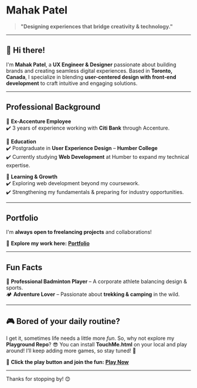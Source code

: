 # Mahak Patel

> **"Designing experiences that bridge creativity & technology."**

---

## 👋 Hi there!  
I'm **Mahak Patel**, a **UX Engineer & Designer** passionate about building brands and creating seamless digital experiences. Based in **Toronto, Canada**, I specialize in blending **user-centered design with front-end development** to craft intuitive and engaging solutions.  

---

## Professional Background  

📌 **Ex-Accenture Employee**  
✔️ 3 years of experience working with **Citi Bank** through Accenture.  

📌 **Education**  
✔️ Postgraduate in **User Experience Design** – **Humber College**  
✔️ Currently studying **Web Development** at Humber to expand my technical expertise.  

📌 **Learning & Growth**  
✔️ Exploring web development beyond my coursework.  
✔️ Strengthening my fundamentals & preparing for industry opportunities.  

---

## Portfolio  

I'm **always open to freelancing projects** and collaborations!  

🔗 **Explore my work here:** [**Portfolio**](https://mahakpatel.wixstudio.com/portfolio)  

---

## Fun Facts  

🎾 **Professional Badminton Player** – A corporate athlete balancing design & sports.  
🏕️ **Adventure Lover** – Passionate about **trekking & camping** in the wild.  

---

## 🎮 Bored of your daily routine?  

I get it, sometimes life needs a little more *fun*. So, why not explore my **Playground Repo**? 😎 You can install **TouchMe.html** on your local and play around! I’ll keep adding more games, so stay tuned! 🎉  

🔗 **Click the play button and join the fun:** [**Play Now**](https://github.com/Oyemahak/Playground/blob/main/TouchMe.html)

---

Thanks for stopping by! 😊
